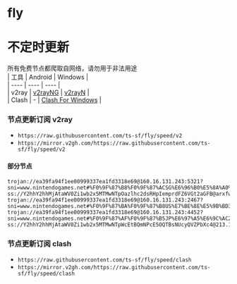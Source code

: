# fly
# 不定时更新
所有免费节点都爬取自网络，请勿用于非法用途  
|  工具  | Android  | Windows  |  
|  ----  | ----   | ----  |  
| v2ray  | [v2rayNG](https://github.com/2dust/v2rayNG/releases) | [v2rayN](https://github.com/2dust/v2rayN/releases) |  
| Clash  | - | [Clash For Windows](https://github.com/2dust/clashN/releases) | 
  
### 节点更新订阅  v2ray
- `https://raw.githubusercontent.com/ts-sf/fly/speed/v2`  
- `https://mirror.v2gh.com/https://raw.githubusercontent.com/ts-sf/fly/speed/v2`  

#### 部分节点  
``` 
trojan://ea39fa94f1ee00999337ea1fd3318e69@160.16.131.243:5321?sni=www.nintendogames.net#%F0%9F%87%B8%F0%9F%87%ACSG%E6%96%B0%E5%8A%A0%E5%9D%A1%201.5MB%2Fs
ss://Y2hhY2hhMjAtaWV0Zi1wb2x5MTMwNTpOazlhc2dsRHpIemprdFZ6VGt2aGFB@arxfw2b78fi2q9hzylhn.freesocks.work:443#%F0%9F%87%BA%F0%9F%87%B8US%E7%BE%8E%E5%9B%BD2%2043.9KB%2Fs
trojan://ea39fa94f1ee00999337ea1fd3318e69@160.16.131.243:2467?sni=www.nintendogames.net#%F0%9F%87%BA%F0%9F%87%B8US%E7%BE%8E%E5%9B%BD3%20663.1KB%2Fs
trojan://ea39fa94f1ee00999337ea1fd3318e69@160.16.131.243:4452?sni=www.nintendogames.net#%F0%9F%87%AF%F0%9F%87%B5JP%E6%97%A5%E6%9C%AC2%202.3MB%2Fs
ss://Y2hhY2hhMjAtaWV0Zi1wb2x5MTMwNTpWcEtBQmNPcE5OQTBsNUcyQVZPbXc4@213.109.147.242:62685#%F0%9F%87%B3%F0%9F%87%B1NL%E8%8D%B7%E5%85%B02%20290.4KB%2Fs
```
### 节点更新订阅  clash
- `https://raw.githubusercontent.com/ts-sf/fly/speed/clash`  
- `https://mirror.v2gh.com/https://raw.githubusercontent.com/ts-sf/fly/speed/clash`  


